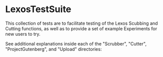 LexosTestSuite
==============
This collection of tests are to facilitate testing of the Lexos
Scubbing and Cutting functions, as well as to provide a set of
example Experiments for new users to try.

See additional explanations inside each of the "Scrubber", "Cutter", "ProjectGutenberg", and "Upload" directories:


